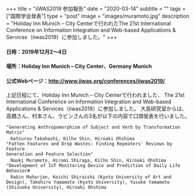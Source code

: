 +++
title = "iiWAS2019 参加報告"
date = "2020-03-14"
subtitle = ""
tags = ["国際学会発表"]
type = "post"
image = "images/muramoto.jpg"
description = "Holiday Inn Munich – City Centerで行われたThe 21st International Conference on Information Integration and Web-based Applications & Services（iiwas2019）に参加しました。"
+++

<!--more-->
#### 日時：2019年12月2～4日

#### 場所：Holiday Inn Munich – City Center、Germany Munich

#### 公式Webページ：http://www.iiwas.org/conferences/iiwas2019/

上記日程にて、Holiday Inn Munich – City Centerで行われました、
The 21st International Conference on Information Integration and Web-based Applications & Services（iiwas2019）に参加しました。
大島研究室からは、高橋さん、村本さん、ラビンさんの3名が以下の内容で口頭発表を行いました。

```
"Genereting Anthropomorphism of Subject and Verb by Transformation Matrix"
　Katsurou Takahashi, Kilho Shin, Hiroaki Ohshima
"Fatten Features and Drop Wastes: Finding Repeaters' Reviews by Feature
Generation and Feature Selection"
　Naoki Muramoto, Hiromi Shiraga, Kilho Shin, Hiroaki Ohshima
"Development of IoT Monitoring Device and Prediction of Daily Life Behavior#
　Rabin Maharjan, Koichi Shiraishi (Kyoto University of Art and Design), Takehiro Yamamoto (Kyoto University), Yusuke Yamamoto (Shizuoka University), Hiroaki Ohshima
```
